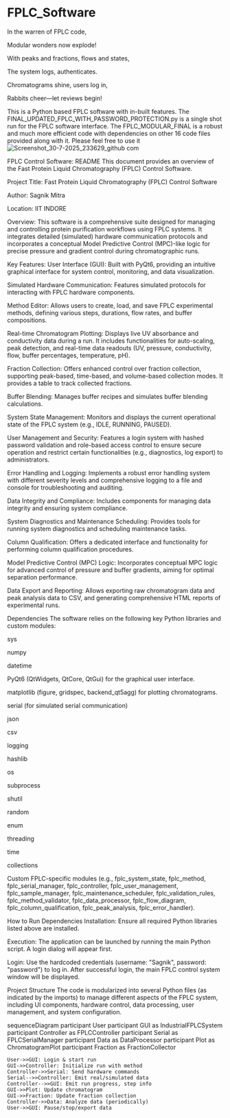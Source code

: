 # FPLC_Software

In the warren of FPLC code,

Modular wonders now explode!

With peaks and fractions, flows and states,

The system logs, authenticates.

Chromatograms shine, users log in,

Rabbits cheer—let reviews begin!


This is a Python based FPLC software with in-built features. The FINAL_UPDATED_FPLC_WITH_PASSWORD_PROTECTION.py is a single shot run for the FPLC software interface. 
The FPLC_MODULAR_FINAL is a robust and much more efficient code with dependencies on other 16 code files provided along with it. Please feel free to use it 
![Screenshot_30-7-2025_233629_github com](https://github.com/user-attachments/assets/42f482f3-e7ba-45db-ad7f-fe0280e1d7c1)


FPLC Control Software: README
This document provides an overview of the Fast Protein Liquid Chromatography (FPLC) Control Software.

Project Title:
Fast Protein Liquid Chromatography (FPLC) Control Software

Author:
Sagnik Mitra

Location:
IIT INDORE

Overview:
This software is a comprehensive suite designed for managing and controlling protein purification workflows using FPLC systems. It integrates detailed (simulated) hardware communication protocols and incorporates a conceptual Model Predictive Control (MPC)-like logic for precise pressure and gradient control during chromatographic runs.

Key Features:
User Interface (GUI): Built with PyQt6, providing an intuitive graphical interface for system control, monitoring, and data visualization.

Simulated Hardware Communication: Features simulated protocols for interacting with FPLC hardware components.

Method Editor: Allows users to create, load, and save FPLC experimental methods, defining various steps, durations, flow rates, and buffer compositions.

Real-time Chromatogram Plotting: Displays live UV absorbance and conductivity data during a run. It includes functionalities for auto-scaling, peak detection, and real-time data readouts (UV, pressure, conductivity, flow, buffer percentages, temperature, pH).

Fraction Collection: Offers enhanced control over fraction collection, supporting peak-based, time-based, and volume-based collection modes. It provides a table to track collected fractions.

Buffer Blending: Manages buffer recipes and simulates buffer blending calculations.

System State Management: Monitors and displays the current operational state of the FPLC system (e.g., IDLE, RUNNING, PAUSED).

User Management and Security: Features a login system with hashed password validation and role-based access control to ensure secure operation and restrict certain functionalities (e.g., diagnostics, log export) to administrators.

Error Handling and Logging: Implements a robust error handling system with different severity levels and comprehensive logging to a file and console for troubleshooting and auditing.

Data Integrity and Compliance: Includes components for managing data integrity and ensuring system compliance.

System Diagnostics and Maintenance Scheduling: Provides tools for running system diagnostics and scheduling maintenance tasks.

Column Qualification: Offers a dedicated interface and functionality for performing column qualification procedures.

Model Predictive Control (MPC) Logic: Incorporates conceptual MPC logic for advanced control of pressure and buffer gradients, aiming for optimal separation performance.

Data Export and Reporting: Allows exporting raw chromatogram data and peak analysis data to CSV, and generating comprehensive HTML reports of experimental runs.

Dependencies
The software relies on the following key Python libraries and custom modules:

sys

numpy

datetime

PyQt6 (QtWidgets, QtCore, QtGui) for the graphical user interface.

matplotlib (figure, gridspec, backend_qt5agg) for plotting chromatograms.

serial (for simulated serial communication)

json

csv

logging

hashlib

os

subprocess

shutil

random

enum

threading

time

collections

Custom FPLC-specific modules (e.g., fplc_system_state, fplc_method, fplc_serial_manager, fplc_controller, fplc_user_management, fplc_sample_manager, fplc_maintenance_scheduler, fplc_validation_rules, fplc_method_validator, fplc_data_processor, fplc_flow_diagram, fplc_column_qualification, fplc_peak_analysis, fplc_error_handler).

How to Run
Dependencies Installation: Ensure all required Python libraries listed above are installed.

Execution: The application can be launched by running the main Python script. A login dialog will appear first.

Login: Use the hardcoded credentials (username: "Sagnik", password: "password") to log in. After successful login, the main FPLC control system window will be displayed.

Project Structure
The code is modularized into several Python files (as indicated by the imports) to manage different aspects of the FPLC system, including UI components, hardware control, data processing, user management, and system configuration.


sequenceDiagram
    participant User
    participant GUI as IndustrialFPLCSystem
    participant Controller as FPLCController
    participant Serial as FPLCSerialManager
    participant Data as DataProcessor
    participant Plot as ChromatogramPlot
    participant Fraction as FractionCollector

    User->>GUI: Login & start run
    GUI->>Controller: Initialize run with method
    Controller->>Serial: Send hardware commands
    Serial-->>Controller: Emit real/simulated data
    Controller-->>GUI: Emit run progress, step info
    GUI->>Plot: Update chromatogram
    GUI->>Fraction: Update fraction collection
    Controller->>Data: Analyze data (periodically)
    User->>GUI: Pause/stop/export data

